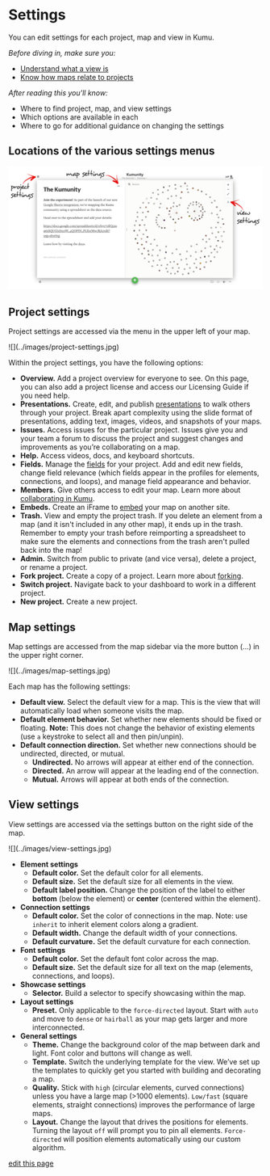 # Settings

You can edit settings for each project, map and view in Kumu.

*Before diving in, make sure you:*

* [Understand what a view is](../guides/views.md)
* [Know how maps relate to projects](../overview/data-architecture.md)

*After reading this you'll know:*

* Where to find project, map, and view settings
* Which options are available in each
* Where to go for additional guidance on changing the settings

## Locations of the various settings menus

![](/images/settings-locations.jpg)

## Project settings

Project settings are accessed via the menu in the upper left of your map.

<span class="small plain">
![](../images/project-settings.jpg)
</span>

Within the project settings, you have the following options:

* **Overview.** Add a project overview for everyone to see. On this page, you can also add a project license and access our Licensing Guide if you need help.
* **Presentations.** Create, edit, and publish [presentations](../guides/presentations.md) to walk others through your project. Break apart complexity using the slide format of presentations, adding text, images, videos, and snapshots of your maps.
* **Issues.** Access issues for the particular project. Issues give you and your team a forum to discuss the project and suggest changes and improvements as you’re collaborating on a map.
* **Help.** Access videos, docs, and keyboard shortcuts.
* **Fields.** Manage the [fields](../guides/fields.md) for your project. Add and edit new fields, change field relevance (which fields appear in the profiles for elements, connections, and loops), and manage field appearance and behavior.
* **Members.** Give others access to edit your map. Learn more about [collaborating in Kumu](../overview/collaboration.md).
* **Embeds.** Create an iFrame to [embed](../guides/embeds.md) your map on another site.  
* **Trash.** View and empty the project trash. If you delete an element from a map (and it isn't included in any other map), it ends up in the trash. Remember to empty your trash before reimporting a spreadsheet to make sure the elements and connections from the trash aren't pulled back into the map!
* **Admin.** Switch from public to private (and vice versa), delete a project, or rename a project.
* **Fork project.** Create a copy of a project. Learn more about [forking](../guides/forking.md).
* **Switch project.** Navigate back to your dashboard to work in a different project.
* **New project.** Create a new project.


## Map settings

Map settings are accessed from the map sidebar via the more button (...) in the upper right corner.

<span class="small plain">
![](../images/map-settings.jpg)
</span>

Each map has the following settings:

* **Default view.** Select the default view for a map. This is the view that will automatically load when someone visits the map.
* **Default element behavior.** Set whether new elements should be fixed or floating. **Note:** This does not change the behavior of existing elements (use `a` keystroke to select all and then pin/unpin).
* **Default connection direction.** Set whether new connections should be undirected, directed, or mutual.
  * **Undirected.** No arrows will appear at either end of the connection.
  * **Directed.** An arrow will appear at the leading end of the connection.
  * **Mutual.** Arrows will appear at both ends of the connection.

## View settings

View settings are accessed via the settings button on the right side of the map.

<span class="small plain">
![](../images/view-settings.jpg)
</span>

* **Element settings**
  * **Default color.** Set the default color for all elements.
  * **Default size.** Set the default size for all elements in the view.
  * **Default label position.** Change the position of the label to either **bottom** (below the element) or **center** (centered within the element).
* **Connection settings**
  * **Default color.** Set the color of connections in the map. Note: use `inherit` to inherit element colors along a gradient.
  * **Default width.** Change the default width of your connections.
  * **Default curvature.** Set the default curvature for each connection.
* **Font settings**
  * **Default color.** Set the default font color across the map.
  * **Default size.** Set the default size for all text on the map (elements, connections, and loops).
* **Showcase settings**
  * **Selector.** Build a selector to specify showcasing within the map.  
* **Layout settings**
  * **Preset.** Only applicable to the `force-directed` layout. Start with `auto` and move to `dense` or `hairball` as your map gets larger and more interconnected.
* **General settings**
  * **Theme.** Change the background color of the map between dark and light. Font color and buttons will change as well.
  * **Template.** Switch the underlying template for the view. We’ve set up the templates to quickly get you started with building and decorating a map.
  * **Quality.** Stick with `high` (circular elements, curved connections) unless you have a large map (>1000 elements). `Low/fast` (square elements, straight connections) improves the performance of large maps.
  * **Layout.** Change the layout that drives the positions for elements. Turning the layout `off` will prompt you to pin all elements. `Force-directed` will position elements automatically using our custom algorithm.
 
<span class="edit-link"><a href="https://github.com/kumu/docs/blob/master/overview/settings.md" target="_blank"><i class="fa fa-github"></i> edit this page</a></span>
